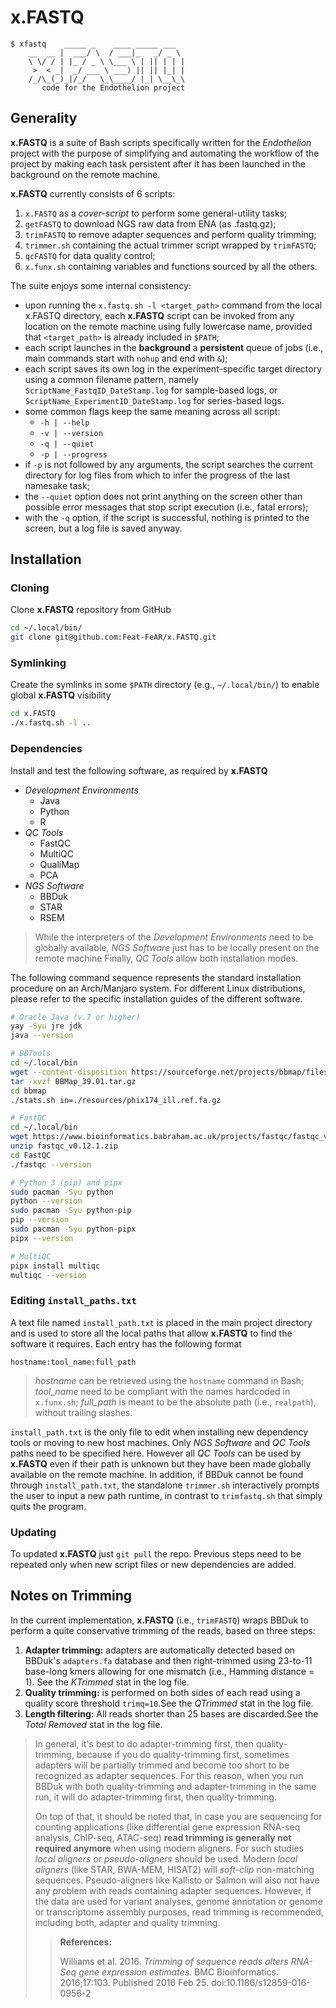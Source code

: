 # x.FASTQ

```
$ xfastq    _____ _    ____ _____ ___   
    __  __ |  ___/ \  / ___|_   _/ _ \ 
    \ \/ / | |_ / _ \ \___ \ | || | | |
     >  < _|  _/ ___ \ ___) || || |_| |
    /_/\_(_)_|/_/   \_\____/ |_| \__\_\
       code for the Endothelion project
```

## Generality

**x.FASTQ** is a suite of Bash scripts specifically written for the
*Endothelion* project with the purpose of simplifying and automating the
workflow of the project by making each task persistent after it has been
launched in the background on the remote machine.

**x.FASTQ** currently consists of 6 scripts:
1. `x.FASTQ` as a *cover-script* to perform some general-utility tasks;
1. `getFASTQ` to download NGS raw data from ENA (as .fastq.gz);
1. `trimFASTQ` to remove adapter sequences and perform quality trimming;
1. `trimmer.sh` containing the actual trimmer script wrapped by `trimFASTQ`;
1. `qcFASTQ` for data quality control;
1. `x.funx.sh` containing variables and functions sourced by all the others.

The suite enjoys some internal consistency:
* upon running the `x.fastq.sh -l <target_path>` command from the local x.FASTQ
    directory, each **x.FASTQ** script can be invoked from any location on the
    remote machine using fully lowercase name, provided that `<target_path>` is
    already included in `$PATH`;
* each script launches in the **background** a **persistent** queue of jobs
    (i.e., main commands start with `nohup` and end with `&`);
* each script saves its own log in the experiment-specific target directory
    using a common filename pattern, namely `ScriptName_FastqID_DateStamp.log`
    for sample-based logs, or `ScriptName_ExperimentID_DateStamp.log` for
    series-based logs.
* some common flags keep the same meaning across all script:
    * `-h | --help`
    * `-v | --version`
    * `-q | --quiet`
    * `-p | --progress`
* if `-p` is not followed by any arguments, the script searches the current
    directory for log files from which to infer the progress of the last
    namesake task;
* the `--quiet` option does not print anything on the screen other than possible
    error messages that stop script execution (i.e., fatal errors);
* with the `-q` option, if the script is successful, nothing is printed to the
    screen, but a log file is saved anyway.

## Installation

### Cloning
Clone **x.FASTQ** repository from GitHub
```bash
cd ~/.local/bin/
git clone git@github.com:Feat-FeAR/x.FASTQ.git
```

### Symlinking
Create the symlinks in some `$PATH` directory (e.g., `~/.local/bin/`) to
enable global **x.FASTQ** visibility
```bash
cd x.FASTQ
./x.fastq.sh -l ..
```

### Dependencies
Install and test the following software, as required by **x.FASTQ**
* _Development Environments_
    * Java
    * Python
    * R
* _QC Tools_
    * FastQC
    * MultiQC
    * QualiMap
    * PCA
* _NGS Software_ 
    * BBDuk
    * STAR
    * RSEM

> While the interpreters of the _Development Environments_ need to be globally
> available, _NGS Software_ just has to be locally present on the remote machine
> Finally, _QC Tools_ allow both installation modes.

The following command sequence represents the standard installation procedure on
an Arch/Manjaro system. For different Linux distributions, please refer to the
specific installation guides of the different software.
```bash
# Oracle Java (v.7 or higher)
yay -Syu jre jdk
java --version

# BBTools
cd ~/.local/bin
wget --content-disposition https://sourceforge.net/projects/bbmap/files/BBMap_39.01.tar.gz/download
tar -xvzf BBMap_39.01.tar.gz
cd bbmap
./stats.sh in=./resources/phix174_ill.ref.fa.gz

# FastQC
cd ~/.local/bin
wget https://www.bioinformatics.babraham.ac.uk/projects/fastqc/fastqc_v0.12.1.zip
unzip fastqc_v0.12.1.zip
cd FastQC
./fastqc --version

# Python 3 (pip) and pipx
sudo pacman -Syu python
python --version
sudo pacman -Syu python-pip
pip --version
sudo pacman -Syu python-pipx
pipx --version

# MultiQC
pipx install multiqc
multiqc --version 
```

### Editing `install_paths.txt`
A text file named `install_path.txt` is placed in the main project directory and
is used to store all the local paths that allow **x.FASTQ** to find the software
it requires. Each entry has the following format
```
hostname:tool_name:full_path
```
> _hostname_ can be retrieved using the `hostname` command in Bash; _tool_name_
> need to be compliant with the names hardcoded in `x.funx.sh`; _full_path_ is
> meant to be the absolute path (i.e., `realpath`), without trailing slashes.

`install_path.txt` is the only file to edit when installing new dependency tools
or moving to new host machines. Only _NGS Software_ and _QC Tools_ paths need to
be specified here. However all _QC Tools_ can be used by **x.FASTQ** even if
their path is unknown but they have been made globally available on the remote
machine. In addition, if BBDuk cannot be found through `install_path.txt`, the
standalone `trimmer.sh` interactively prompts the user to input a new path
runtime, in contrast to `trimfastq.sh` that simply quits the program. 

### Updating
To updated **x.FASTQ** just `git pull` the repo. Previous steps need to be
repeated only when new script files or new dependencies are added.

## Notes on Trimming

In the current implementation, **x.FASTQ** (i.e., `trimFASTQ`) wraps BBDuk to
perform a quite conservative trimming of the reads, based on three steps:
1. __Adapter trimming:__ adapters are automatically detected based on BBDuk's
    `adapters.fa` database and then right-trimmed using 23-to-11 base-long kmers
    allowing for one mismatch (i.e., Hamming distance = 1). See the _KTrimmed_
    stat in the log file.
1. __Quality trimming:__ is performed on both sides of each read using a quality
    score threshold `trimq=10`.See the _QTrimmed_ stat in the log file.
1. __Length filtering:__ All reads shorter than 25 bases are discarded.See the
    _Total Removed_ stat in the log file.

> In general, it's best to do adapter-trimming first, then quality-trimming,
because if you do quality-trimming first, sometimes adapters will be partially
trimmed and become too short to be recognized as adapter sequences. For this
reason, when you run BBDuk with both quality-trimming and adapter-trimming in
the same run, it will do adapter-trimming first, then quality-trimming.
>
> On top of that, it should be noted that, in case you are sequencing for
counting applications (like differential gene expression RNA-seq analysis,
ChIP-seq, ATAC-seq) __read trimming is generally not required anymore__ when
using modern aligners. For such studies _local aligners_ or _pseudo-aligners_
should be used. Modern _local aligners_ (like STAR, BWA-MEM, HISAT2) will 
_soft-clip_ non-matching sequences. Pseudo-aligners like Kallisto or Salmon will
also not have any problem with reads containing adapter sequences. However, if
the data are used for variant analyses, genome annotation or genome or
transcriptome assembly purposes, read trimming is recommended, including both,
adapter and quality trimming.
>> __References:__
>>
>> Williams et al. 2016. _Trimming of sequence reads alters RNA-Seq gene
expression estimates._ BMC Bioinformatics. 2016;17:103. Published 2016 Feb 25.
doi:10.1186/s12859-016-0956-2
